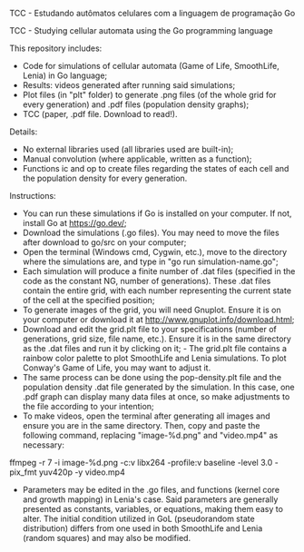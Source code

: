 TCC - Estudando autômatos celulares com a linguagem de programação Go

TCC - Studying cellular automata using the Go programming language

This repository includes:
- Code for simulations of cellular automata (Game of Life, SmoothLife, Lenia) in Go language;
- Results: videos generated after running said simulations;
- Plot files (in "plt" folder) to generate .png files (of the whole grid for every generation) and .pdf files (population density graphs);
- TCC (paper, .pdf file. Download to read!).

Details:
- No external libraries used (all libraries used are built-in);
- Manual convolution (where applicable, written as a function);
- Functions ic and op to create files regarding the states of each cell and the population density for every generation.

Instructions:
- You can run these simulations if Go is installed on your computer. If not, install Go at https://go.dev/;
- Download the simulations (.go files). You may need to move the files after download to go/src on your computer;
- Open the terminal (Windows cmd, Cygwin, etc.), move to the directory where the simulations are, and type in "go run simulation-name.go";
- Each simulation will produce a finite number of .dat files (specified in the code as the constant NG, number of generations). These .dat files contain the entire grid, with each number representing the current state of the cell at the specified position;
- To generate images of the grid, you will need Gnuplot. Ensure it is on your computer or download it at http://www.gnuplot.info/download.html;
- Download and edit the grid.plt file to your specifications (number of generations, grid size, file name, etc.). Ensure it is in the same directory as the .dat files and run it by clicking on it;
      - The grid.plt file contains a rainbow color palette to plot SmoothLife and Lenia simulations. To plot Conway's Game of Life, you may want to adjust it.
- The same process can be done using the pop-density.plt file and the population density .dat file generated by the simulation. In this case, one .pdf graph can display many data files at once, so make adjustments to the file according to your intention;
- To make videos, open the terminal after generating all images and ensure you are in the same directory. Then, copy and paste the following command, replacing "image-%d.png" and "video.mp4" as necessary:

ffmpeg -r 7 -i image-%d.png -c:v libx264 -profile:v baseline -level 3.0 -pix_fmt yuv420p -y video.mp4

- Parameters may be edited in the .go files, and functions (kernel core and growth mapping) in Lenia's case. Said parameters are generally presented as constants, variables, or equations, making them easy to alter. The initial condition utilized in GoL (pseudorandom state distribution) differs from one used in both SmoothLife and Lenia (random squares) and may also be modified.
